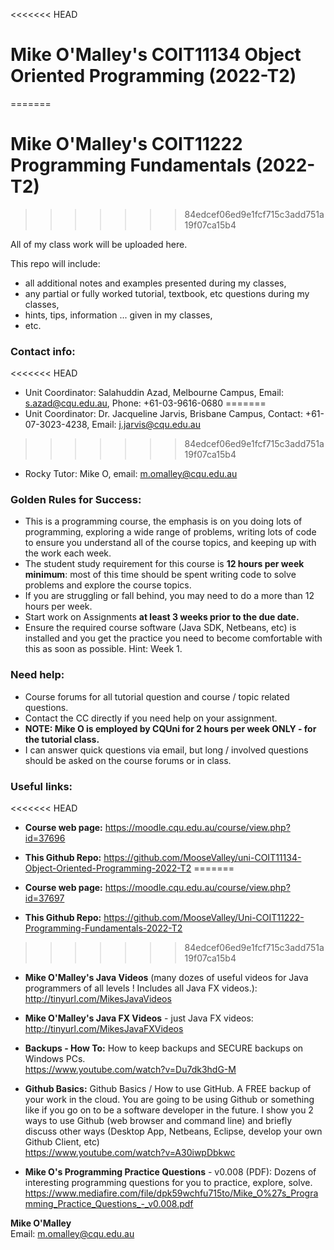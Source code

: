 <<<<<<< HEAD
# Mike O'Malley's COIT11134 Object Oriented Programming (2022-T2)
=======
# Mike O'Malley's COIT11222 Programming Fundamentals (2022-T2)
>>>>>>> 84edcef06ed9e1fcf715c3add751a19f07ca15b4

All of my class work will be uploaded here.

This repo will include:
* all additional notes and examples presented during my classes,
* any partial or fully worked tutorial, textbook, etc questions during my classes,
* hints, tips, information ... given in my classes,
* etc.

### Contact info:
<<<<<<< HEAD
* Unit Coordinator: Salahuddin Azad, Melbourne Campus, Email: s.azad@cqu.edu.au, Phone: +61-03-9616-0680
=======
* Unit Coordinator: Dr. Jacqueline Jarvis, Brisbane Campus, Contact: +61-07-3023-4238, Email: j.jarvis@cqu.edu.au
>>>>>>> 84edcef06ed9e1fcf715c3add751a19f07ca15b4
* Rocky Tutor: Mike O, email: m.omalley@cqu.edu.au

### Golden Rules for Success:
* This is a programming course, the emphasis is on you doing lots of programming, exploring a wide range of problems, writing lots of code to ensure you understand all of the course topics, and keeping up with the work each week.
* The student study requirement for this course is **12 hours per week minimum**: most of this time should be spent writing code to solve problems and explore the course topics.
* If you are struggling or fall behind, you may need to do a more than 12 hours per week.
* Start work on Assignments **at least 3 weeks prior to the due date.**
* Ensure the required course software (Java SDK, Netbeans, etc) is installed and you get the practice you need to become comfortable with this as soon as possible. Hint: Week 1.

### Need help:
* Course forums for all tutorial question and course / topic related questions.
* Contact the CC directly if you need help on your assignment.
* **NOTE: Mike O is employed by CQUni for 2 hours per week ONLY - for the tutorial class.**
* I can answer quick questions via email, but long / involved questions should be asked on the course forums or in class.


### Useful links:

<<<<<<< HEAD
* **Course web page:** https://moodle.cqu.edu.au/course/view.php?id=37696

* **This Github Repo:** https://github.com/MooseValley/uni-COIT11134-Object-Oriented-Programming-2022-T2
=======
* **Course web page:** https://moodle.cqu.edu.au/course/view.php?id=37697

* **This Github Repo:** https://github.com/MooseValley/Uni-COIT11222-Programming-Fundamentals-2022-T2
>>>>>>> 84edcef06ed9e1fcf715c3add751a19f07ca15b4

* **Mike O'Malley's Java Videos** (many dozes of useful videos for Java programmers of all levels !  Includes all Java FX videos.):
<br>http://tinyurl.com/MikesJavaVideos

* **Mike O'Malley's Java FX Videos** - just Java FX videos:
<br>http://tinyurl.com/MikesJavaFXVideos

* **Backups - How To:**
How to keep backups and SECURE backups on Windows PCs.
<br>https://www.youtube.com/watch?v=Du7dk3hdG-M

* **Github Basics:**
Github Basics / How to use GitHub.
A FREE backup of your work in the cloud.  You are going to be using Github or something like if you go on to be a software developer in the future.
I show you 2 ways to use Github (web browser and command line)
and briefly discuss other ways (Desktop App, Netbeans, Eclipse, develop your own Github Client, etc)
<br>https://www.youtube.com/watch?v=A30iwpDbkwc

* **Mike O's Programming Practice Questions** - v0.008 (PDF):
Dozens of interesting programming questions for you to practice, explore, solve.
<br>https://www.mediafire.com/file/dpk59wchfu715to/Mike_O%27s_Programming_Practice_Questions_-_v0.008.pdf

**Mike O'Malley**
<br>Email: m.omalley@cqu.edu.au

